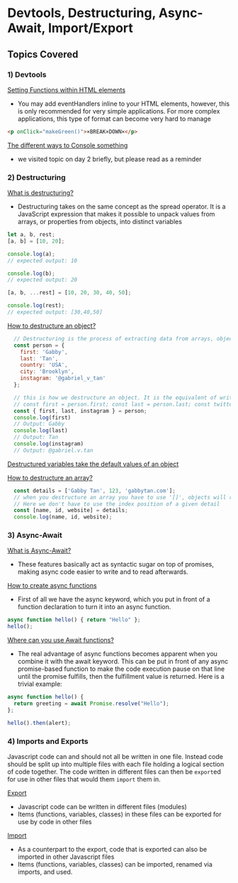 # Devtools, Destructuring, Async-Await, Import/Export 

## Topics Covered
### 1) Devtools
[Setting Functions within HTML elements](https://developer.mozilla.org/en-US/docs/Web/Guide/Events/Event_handlers)
- You may add eventHandlers inline to your HTML elements, however, this is only recommended for very simple applications. For more complex applications, this type of format can become very hard to manage
```HTML
<p onClick="makeGreen()">×BREAK×DOWN×</p>
```

[The different ways to Console something](https://developer.mozilla.org/en-US/docs/Web/API/console)
- we visited topic on day 2 briefly, but please read as a reminder

### 2) Destructuring
[What is destructuring?](https://developer.mozilla.org/en-US/docs/Web/JavaScript/Reference/Operators/Destructuring_assignment)
- Destructuring takes on the same concept as the spread operator. It is a JavaScript expression that makes it possible to unpack values from arrays, or properties from objects, into distinct variables
```javascript
let a, b, rest;
[a, b] = [10, 20];

console.log(a);
// expected output: 10

console.log(b);
// expected output: 20

[a, b, ...rest] = [10, 20, 30, 40, 50];

console.log(rest);
// expected output: [30,40,50]
```

[How to destructure an object?](https://developer.mozilla.org/en-US/docs/Web/JavaScript/Reference/Operators/Destructuring_assignment#Object_destructuring)
```javascript
  // Destructuring is the process of extracting data from arrays, object, and maps, and sets into their own variables
  const person = {
    first: 'Gabby',
    last: 'Tan',
    country: 'USA',
    city: 'Brooklyn',
    instagram: '@gabriel_v_tan'
  };

  // this is how we destructure an object. It is the equivalent of writing:
  // const first = person.first; const last = person.last; const twitter = person.twitter
  const { first, last, instagram } = person;
  console.log(first)
  // Output: Gabby
  console.log(last)
  // Output: Tan
  console.log(instagram)
  // Output: @gabriel.v.tan
```

[Destructured variables take the default values of an object](https://developer.mozilla.org/en-US/docs/Web/JavaScript/Reference/Operators/Destructuring_assignment#Default_values)

[How to destructure an array?](https://developer.mozilla.org/en-US/docs/Web/JavaScript/Reference/Operators/Destructuring_assignment#Array_destructuring)
```javascript
  const details = ['Gabby Tan', 123, 'gabbytan.com'];
  // when you destructure an array you have to use '[]', objects will require '{}'
  // Here we don't have to use the index position of a given detail 
  const [name, id, website] = details;
  console.log(name, id, website);

```


### 3) Async-Await
[What is Async-Await?](https://developer.mozilla.org/en-US/docs/Learn/JavaScript/Asynchronous/Async_await#The_basics_of_asyncawait)
- These features basically act as syntactic sugar on top of promises, making async code easier to write and to read afterwards. 

[How to create async functions](https://developer.mozilla.org/en-US/docs/Web/JavaScript/Reference/Statements/async_function)
- First of all we have the async keyword, which you put in front of a function declaration to turn it into an async function. 
```javascript
async function hello() { return "Hello" };
hello();
```

[Where can you use Await functions?](https://developer.mozilla.org/en-US/docs/Web/JavaScript/Reference/Operators/await)
- The real advantage of async functions becomes apparent when you combine it with the await keyword. This can be put in front of any async promise-based function to make the code execution pause on that line until the promise fulfills, then the fulfillment value is returned. Here is a trivial example:
```javascript
async function hello() {
  return greeting = await Promise.resolve("Hello");
};

hello().then(alert);
```

### 4) Imports and Exports
Javascript code can and should not all be written in one file. Instead code should be split up into multiple files with each file holding a logical section of code together. The code written in different files can then be `export`ed for use in other files that would them `import` them in.

[Export](https://developer.mozilla.org/en-US/docs/web/javascript/reference/statements/export)
- Javascript code can be written in different files (modules)
- Items (functions, variables, classes) in these files can be exported for use by code in other files

[Import](https://developer.mozilla.org/en-US/docs/Web/JavaScript/Reference/Statements/import)
- As a counterpart to the export, code that is exported can also be imported in other Javascript files
- Items (functions, variables, classes) can be imported, renamed via imports, and used.


